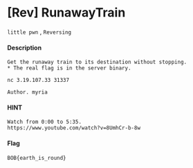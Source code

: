 # [Rev] RunawayTrain

`little pwn` , `Reversing`

#### Description

```
Get the runaway train to its destination without stopping.
* The real flag is in the server binary.

nc 3.19.107.33 31337

Author. myria
```

#### HINT

```
Watch from 0:00 to 5:35. 
https://www.youtube.com/watch?v=8UmhCr-b-8w
```


#### Flag

```
BOB{earth_is_round}
```
